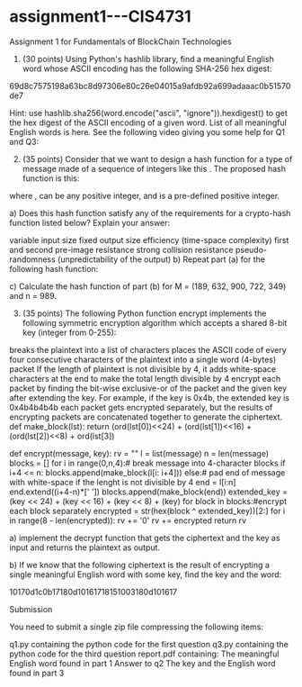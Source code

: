 # assignment1---CIS4731
 Assignment 1 for Fundamentals of BlockChain Technologies

 1. (30 points) Using Python's hashlib library, find a meaningful English word whose ASCII encoding has the following SHA-256 hex digest:

69d8c7575198a63bc8d97306e80c26e04015a9afdb92a699adaaac0b51570de7

Hint: use hashlib.sha256(word.encode("ascii", "ignore")).hexdigest() to get the hex digest of the ASCII encoding of a given word. List of all meaningful English words is here. See the following video giving you some help for Q1 and Q3:



 

2. (35 points) Consider that we want to design a hash function for a type of message made of a sequence of integers like this 
. The proposed hash function is this:


where 
, 
 can be any positive integer, and 
 is a pre-defined positive integer.

a) Does this hash function satisfy any of the requirements for a crypto-hash function listed below? Explain your answer:

variable input size
fixed output size
efficiency (time-space complexity)
first and second pre-image resistance
strong collision resistance
pseudo-randomness (unpredictability of the output)
b) Repeat part (a) for the following hash function:


c) Calculate the hash function of part (b) for M = (189, 632, 900, 722, 349) and n = 989.

3. (35 points) The following Python function encrypt implements the following symmetric encryption algorithm which accepts a shared 8-bit key (integer from 0-255):

breaks the plaintext into a list of characters
places the ASCII code of every four consecutive characters of the plaintext into a single word (4-bytes) packet
If the length of plaintext is not divisible by 4, it adds white-space characters at the end to make the total length divisible by 4
encrypt each packet by finding the bit-wise exclusive-or of the packet and the given key after extending the key. For example, if the key is 0x4b, the extended key is 0x4b4b4b4b
each packet gets encrypted separately, but the results of encrypting packets are concatenated together to generate the ciphertext.
def make_block(lst):
    return (ord(lst[0])<<24) + (ord(lst[1])<<16) + (ord(lst[2])<<8) + ord(lst[3])

def encrypt(message, key):
    rv = ""
    l = list(message)
    n = len(message)
    blocks = []
    for i in range(0,n,4):# break message into 4-character blocks
        if i+4 <= n:
            blocks.append(make_block(l[i: i+4]))
        else:# pad end of message with white-space if the lenght is not divisible by 4
            end = l[i:n]
            end.extend((i+4-n)*[' '])
            blocks.append(make_block(end))
    extended_key = (key << 24) + (key << 16) + (key << 8) + (key)
    for block in blocks:#encrypt each  block separately
        encrypted = str(hex(block ^ extended_key))[2:]
        for i in range(8 - len(encrypted)):
            rv += '0'
        rv += encrypted
    return rv

a) implement the decrypt function that gets the ciphertext and the key as input and returns the plaintext as output.

b) If we know that the following ciphertext is the result of encrypting a single meaningful English word with some key, find the key and the word:

10170d1c0b17180d10161718151003180d101617

Submission

You need to submit a single zip file compressing the following items:

q1.py containing the python code for the first question
q3.py containing the python code for the third question
report.pdf containing:
The meaningful English word found in part 1
Answer to q2
The key and the English word found in part 3
